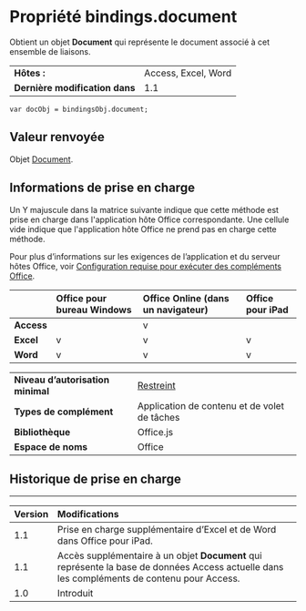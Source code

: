 
# <a name="bindings.document-property"></a>Propriété bindings.document
Obtient un objet **Document** qui représente le document associé à cet ensemble de liaisons.

|||
|:-----|:-----|
|**Hôtes :**|Access, Excel, Word|
|**Dernière modification dans**|1.1|

```
var docObj = bindingsObj.document;
```


## <a name="return-value"></a>Valeur renvoyée

Objet [Document](../../reference/shared/bindings.document.md).


## <a name="support-details"></a>Informations de prise en charge


Un Y majuscule dans la matrice suivante indique que cette méthode est prise en charge dans l'application hôte Office correspondante. Une cellule vide indique que l'application hôte Office ne prend pas en charge cette méthode.

Pour plus d’informations sur les exigences de l’application et du serveur hôtes Office, voir [Configuration requise pour exécuter des compléments Office](../../docs/overview/requirements-for-running-office-add-ins.md).


||**Office pour bureau Windows**|**Office Online (dans un navigateur)**|**Office pour iPad**|
|:-----|:-----|:-----|:-----|
|**Access**||v||
|**Excel**|v|v|v|
|**Word**|v|v|v|

|||
|:-----|:-----|
|**Niveau d’autorisation minimal**|[Restreint](../../docs/develop/requesting-permissions-for-api-use-in-content-and-task-pane-add-ins.md)|
|**Types de complément**|Application de contenu et de volet de tâches|
|**Bibliothèque**|Office.js|
|**Espace de noms**|Office|

## <a name="support-history"></a>Historique de prise en charge



****


|**Version**|**Modifications**|
|:-----|:-----|
|1.1|Prise en charge supplémentaire d’Excel et de Word dans Office pour iPad.|
|1.1|Accès supplémentaire à un objet **Document** qui représente la base de données Access actuelle dans les compléments de contenu pour Access.|
|1.0|Introduit|
